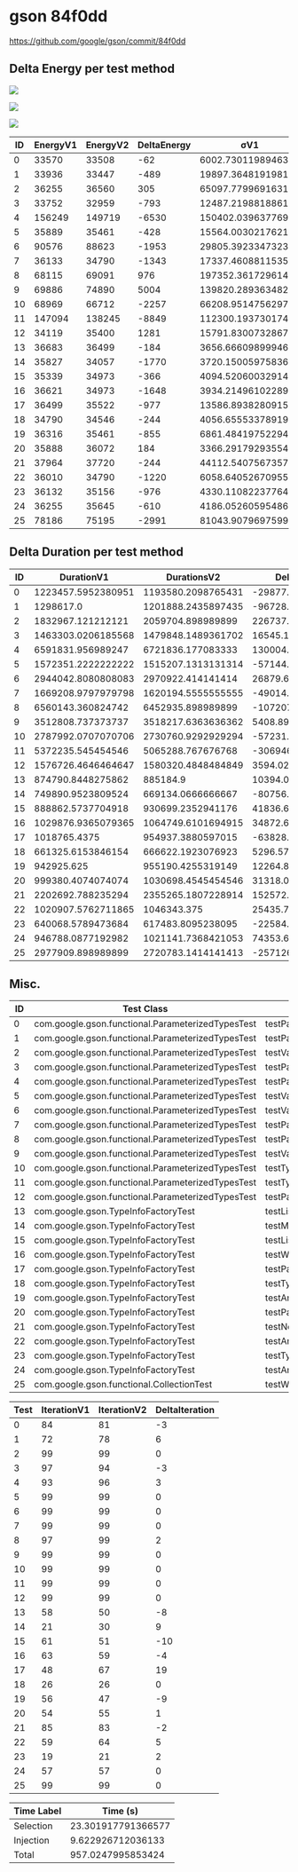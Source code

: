 # gson 84f0dd


https://github.com/google/gson/commit/84f0dd



## Delta Energy per test method

![](./gson_delta_energy_0_v.png)

![](./gson_delta_energy_1_v.png)

![](./gson_delta_energy_2_v.png)


| ID | EnergyV1 | EnergyV2 | DeltaEnergy | σV1 | σV2 |
| --- | --- | --- | --- | --- | --- |
| 0 | 33570 | 33508 | -62 | 6002.730119894634 | 5883.0447248485125 |
| 1 | 33936 | 33447 | -489 | 19897.36481919814 | 21598.996989204796 |
| 2 | 36255 | 36560 | 305 | 65097.77996916315 | 101448.958714348 |
| 3 | 33752 | 32959 | -793 | 12487.219881886187 | 19887.355689828357 |
| 4 | 156249 | 149719 | -6530 | 150402.0396377691 | 154651.93502093115 |
| 5 | 35889 | 35461 | -428 | 15564.003021762184 | 13963.850579501057 |
| 6 | 90576 | 88623 | -1953 | 29805.392334732383 | 48664.54259430229 |
| 7 | 36133 | 34790 | -1343 | 17337.46088115356 | 17064.32370980739 |
| 8 | 68115 | 69091 | 976 | 197352.36172961435 | 199414.9199193224 |
| 9 | 69886 | 74890 | 5004 | 139820.28936348256 | 124014.3784403442 |
| 10 | 68969 | 66712 | -2257 | 66208.95147562976 | 66112.11809136104 |
| 11 | 147094 | 138245 | -8849 | 112300.19373017445 | 94174.6454809559 |
| 12 | 34119 | 35400 | 1281 | 15791.830073286787 | 14946.602726976227 |
| 13 | 36683 | 36499 | -184 | 3656.6660989994616 | 3721.1804129335083 |
| 14 | 35827 | 34057 | -1770 | 3720.150059758367 | 3536.1057533519684 |
| 15 | 35339 | 34973 | -366 | 4094.5206003291464 | 3178.4133315886734 |
| 16 | 36621 | 34973 | -1648 | 3934.214961022899 | 6332.643166777698 |
| 17 | 36499 | 35522 | -977 | 13586.89382809159 | 10960.94844345731 |
| 18 | 34790 | 34546 | -244 | 4056.655533789193 | 2836.8404410311523 |
| 19 | 36316 | 35461 | -855 | 6861.484197522948 | 6441.021241313739 |
| 20 | 35888 | 36072 | 184 | 3366.2917929355417 | 3727.135760410254 |
| 21 | 37964 | 37720 | -244 | 44112.54075673573 | 48134.601971826974 |
| 22 | 36010 | 34790 | -1220 | 6058.640526709551 | 5354.720796511593 |
| 23 | 36132 | 35156 | -976 | 4330.110822377647 | 3531.04685099838 |
| 24 | 36255 | 35645 | -610 | 4186.052605954861 | 5352.984149232936 |
| 25 | 78186 | 75195 | -2991 | 81043.90796975994 | 68766.29512600486 |

## Delta Duration per test method


| ID | DurationV1 | DurationsV2 | DeltaDuration |
| --- | --- | --- | --- |
| 0 | 1223457.5952380951 | 1193580.2098765431 | -29877.385361552006 |
| 1 | 1298617.0 | 1201888.2435897435 | -96728.7564102565 |
| 2 | 1832967.121212121 | 2059704.898989899 | 226737.77777777798 |
| 3 | 1463303.0206185568 | 1479848.1489361702 | 16545.128317613387 |
| 4 | 6591831.956989247 | 6721836.177083333 | 130004.22009408567 |
| 5 | 1572351.2222222222 | 1515207.1313131314 | -57144.090909090824 |
| 6 | 2944042.8080808083 | 2970922.414141414 | 26879.606060605962 |
| 7 | 1669208.9797979798 | 1620194.5555555555 | -49014.42424242431 |
| 8 | 6560143.360824742 | 6452935.898989899 | -107207.46183484327 |
| 9 | 3512808.737373737 | 3518217.6363636362 | 5408.898989899084 |
| 10 | 2787992.0707070706 | 2730760.9292929294 | -57231.14141414128 |
| 11 | 5372235.545454546 | 5065288.767676768 | -306946.777777778 |
| 12 | 1576726.4646464647 | 1580320.4848484849 | 3594.020202020183 |
| 13 | 874790.8448275862 | 885184.9 | 10394.05517241382 |
| 14 | 749890.9523809524 | 669134.0666666667 | -80756.88571428577 |
| 15 | 888862.5737704918 | 930699.2352941176 | 41836.66152362584 |
| 16 | 1029876.9365079365 | 1064749.6101694915 | 34872.67366155505 |
| 17 | 1018765.4375 | 954937.3880597015 | -63828.04944029846 |
| 18 | 661325.6153846154 | 666622.1923076923 | 5296.576923076878 |
| 19 | 942925.625 | 955190.4255319149 | 12264.800531914923 |
| 20 | 999380.4074074074 | 1030698.4545454546 | 31318.04713804717 |
| 21 | 2202692.788235294 | 2355265.1807228914 | 152572.3924875972 |
| 22 | 1020907.5762711865 | 1046343.375 | 25435.798728813534 |
| 23 | 640068.5789473684 | 617483.8095238095 | -22584.76942355896 |
| 24 | 946788.0877192982 | 1021141.7368421053 | 74353.64912280708 |
| 25 | 2977909.898989899 | 2720783.1414141413 | -257126.7575757578 |

## Misc.

| ID | Test Class | Test Method |
| --- | --- | --- |
| 0 | com.google.gson.functional.ParameterizedTypesTest | testParameterizedTypeGenericArraysSerialization |
| 1 | com.google.gson.functional.ParameterizedTypesTest | testParameterizedTypesWithWriterSerialization |
| 2 | com.google.gson.functional.ParameterizedTypesTest | testVariableTypeArrayDeserialization |
| 3 | com.google.gson.functional.ParameterizedTypesTest | testParameterizedTypeWithReaderDeserialization |
| 4 | com.google.gson.functional.ParameterizedTypesTest | testParameterizedTypesSerialization |
| 5 | com.google.gson.functional.ParameterizedTypesTest | testVariableTypeDeserialization |
| 6 | com.google.gson.functional.ParameterizedTypesTest | testVariableTypeFieldsAndGenericArraysSerialization |
| 7 | com.google.gson.functional.ParameterizedTypesTest | testParameterizedTypeGenericArraysDeserialization |
| 8 | com.google.gson.functional.ParameterizedTypesTest | testParameterizedTypeDeserialization |
| 9 | com.google.gson.functional.ParameterizedTypesTest | testVariableTypeFieldsAndGenericArraysDeserialization |
| 10 | com.google.gson.functional.ParameterizedTypesTest | testTypesWithMultipleParametersDeserialization |
| 11 | com.google.gson.functional.ParameterizedTypesTest | testTypesWithMultipleParametersSerialization |
| 12 | com.google.gson.functional.ParameterizedTypesTest | testParameterizedTypeWithVariableTypeDeserialization |
| 13 | com.google.gson.TypeInfoFactoryTest | testListTypeVariableWildcardField |
| 14 | com.google.gson.TypeInfoFactoryTest | testMutliDimensionalTypeVariableArrayField |
| 15 | com.google.gson.TypeInfoFactoryTest | testListStringWildcardField |
| 16 | com.google.gson.TypeInfoFactoryTest | testWildcardField |
| 17 | com.google.gson.TypeInfoFactoryTest | testParameterizedTypeVariableField |
| 18 | com.google.gson.TypeInfoFactoryTest | testTypeVariableArrayField |
| 19 | com.google.gson.TypeInfoFactoryTest | testArrayOfListStringWildcardField |
| 20 | com.google.gson.TypeInfoFactoryTest | testParameterizedTypeVariableArrayField |
| 21 | com.google.gson.TypeInfoFactoryTest | testNestedParameterizedTypeVariableField |
| 22 | com.google.gson.TypeInfoFactoryTest | testArrayOfWildcardField |
| 23 | com.google.gson.TypeInfoFactoryTest | testTypeVariableField |
| 24 | com.google.gson.TypeInfoFactoryTest | testArrayOfListTypeVariableWildcardField |
| 25 | com.google.gson.functional.CollectionTest | testWildcardCollectionField |




| Test | IterationV1 | IterationV2 | DeltaIteration |
| --- | --- | --- | --- |
| 0 | 84 | 81 | -3 |
| 1 | 72 | 78 | 6 |
| 2 | 99 | 99 | 0 |
| 3 | 97 | 94 | -3 |
| 4 | 93 | 96 | 3 |
| 5 | 99 | 99 | 0 |
| 6 | 99 | 99 | 0 |
| 7 | 99 | 99 | 0 |
| 8 | 97 | 99 | 2 |
| 9 | 99 | 99 | 0 |
| 10 | 99 | 99 | 0 |
| 11 | 99 | 99 | 0 |
| 12 | 99 | 99 | 0 |
| 13 | 58 | 50 | -8 |
| 14 | 21 | 30 | 9 |
| 15 | 61 | 51 | -10 |
| 16 | 63 | 59 | -4 |
| 17 | 48 | 67 | 19 |
| 18 | 26 | 26 | 0 |
| 19 | 56 | 47 | -9 |
| 20 | 54 | 55 | 1 |
| 21 | 85 | 83 | -2 |
| 22 | 59 | 64 | 5 |
| 23 | 19 | 21 | 2 |
| 24 | 57 | 57 | 0 |
| 25 | 99 | 99 | 0 |



| Time Label | Time (s) |
| --- | --- |
| Selection | 23.301917791366577 |
| Injection | 9.622926712036133 |
| Total | 957.0247995853424 |


